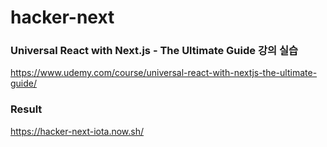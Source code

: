 # hacker-next

### Universal React with Next.js - The Ultimate Guide 강의 실습

https://www.udemy.com/course/universal-react-with-nextjs-the-ultimate-guide/


### Result

https://hacker-next-iota.now.sh/

